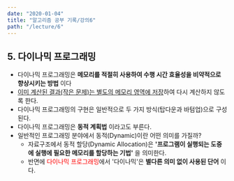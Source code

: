 ```yaml
---
date: "2020-01-04"
title: "알고리즘 공부 기록/강의6"
path: "/lecture/6"
---
```


## 5. 다이나믹 프로그래밍
- 다이나믹 프로그래밍은 __메모리를 적절히 사용하여 수행 시간 효율성을 비약적으로 향상시키는 방법__ 이다
- <u>이미 계산된 결과(작은 문제)는 별도의 메모리 영역에 저장</u>하여 다시 계산하지 않도록 한다.
- 다이나믹 프로그래밍의 구현은 일반적으로 두 가지 방식(탑다운과 바텀업)으로 구성된다.
- 다이나믹 프로그래밍은 __동적 계획법__ 이라고도 부른다.
- 일반적인 프로그래밍 분야에서 동적(Dynamic)이란 어떤 의미를 가질까?
    - 자료구조에서 동적 할당(Dynamic Allocation)은 __'프로그램이 실행되는 도중에 실행에 필요한 메모리를 할당하는 기법'__ 을 의미한다.
    - 반면에 <span style='color:red'>다이나믹 프로그래밍</span>에서 '다이나믹'은 __별다른 의미 없이 사용된 단어__ 이다.
